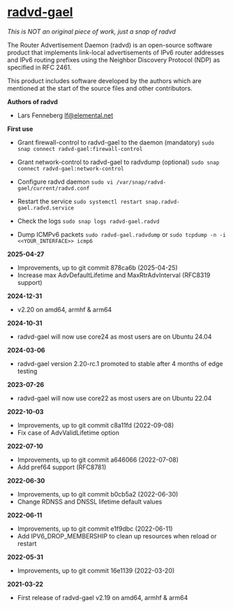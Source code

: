 # [radvd-gael](https://snapcraft.io/radvd-gael)

_This is NOT an original piece of work, just a snap of radvd_

The Router Advertisement Daemon (radvd) is an open-source software product that implements link-local advertisements of IPv6 router addresses and IPv6 routing prefixes using the Neighbor Discovery Protocol (NDP) as specified in RFC 2461.

This product includes software developed by the authors which are mentioned at the start of the source files and other contributors.

**Authors of radvd**
* Lars Fenneberg    <lf@elemental.net>

**First use**

* Grant firewall-control to radvd-gael to the daemon (mandatory)
`sudo snap connect radvd-gael:firewall-control`

* Grant network-control to radvd-gael to radvdump (optional)
`sudo snap connect radvd-gael:network-control`

* Configure radvd daemon
`sudo vi /var/snap/radvd-gael/current/radvd.conf`

* Restart the service
`sudo systemctl restart snap.radvd-gael.radvd.service`

* Check the logs
`sudo snap logs radvd-gael.radvd`

* Dump ICMPv6 packets
`sudo radvd-gael.radvdump`
or
`sudo tcpdump -n -i <<YOUR_INTERFACE>> icmp6`

**2025-04-27**
* Improvements, up to git commit 878ca6b (2025-04-25)
* Increase max AdvDefaultLifetime and MaxRtrAdvInterval (RFC8319 support)

**2024-12-31**
* v2.20 on amd64, armhf & arm64

**2024-10-31**
* radvd-gael will now use core24 as most users are on Ubuntu 24.04

**2024-03-06**
* radvd-gael version 2.20-rc.1 promoted to stable after 4 months of edge testing

**2023-07-26**
* radvd-gael will now use core22 as most users are on Ubuntu 22.04

**2022-10-03**
* Improvements, up to git commit c8a11fd (2022-09-08)
* Fix case of AdvValidLifetime option

**2022-07-10**
* Improvements, up to git commit a646066 (2022-07-08)
* Add pref64 support (RFC8781)

**2022-06-30**
* Improvements, up to git commit b0cb5a2 (2022-06-30)
* Change RDNSS and DNSSL lifetime default values

**2022-06-11**
* Improvements, up to git commit e1f9dbc (2022-06-11)
* Add IPV6_DROP_MEMBERSHIP to clean up resources when reload or restart 

**2022-05-31**
* Improvements, up to git commit 16e1139 (2022-03-20)

**2021-03-22**
* First release of radvd-gael v2.19 on amd64, armhf & arm64

